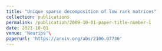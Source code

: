 ```yaml
---
title: "Unique sparse decomposition of low rank matrices"
collection: publications
permalink: /publication/2009-10-01-paper-title-number-1
date: 2021-10-01
venue: 'Neurips'\
paperurl: 'https://arxiv.org/abs/2106.07736'
---
```



